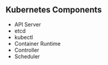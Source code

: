 ## Kubernetes Components

* API Server
* etcd
* kubectl
* Container Runtime
* Controller
* Scheduler